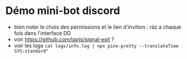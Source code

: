 # Démo mini-bot discord

- bien noter le choix des permissions et le lien d'invition : ràz à chaque fois dans l'interface DD
- voir <https://github.com/tapjs/signal-exit> ?
- voir les logs `cat logs/info.log | npx pino-pretty --translateTime SYS:standard"`
